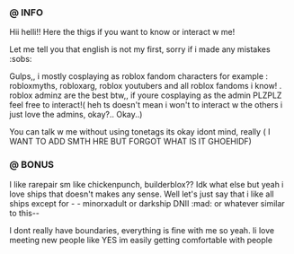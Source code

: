 ### @ INFO 
Hii helli!! Here the thigs if you want to know or interact w me! 

Let me tell you that english is not my first, sorry if i made any mistakes :sobs:

Gulps,, i mostly cosplaying as roblox fandom characters for example : robloxmyths, robloxarg, roblox youtubers and all roblox fandoms i know! . roblox adminz are the best btw,,  if youre cosplaying as the admin PLZPLZ feel free to interact!( heh ts doesn't mean i won't to interact w the others i just love the admins, okay?.. Okay..) 

You can talk w me  without using tonetags its okay idont mind, really ( I WANT TO ADD SMTH HRE BUT FORGOT WHAT IS IT GHOEHIDF)

### @ BONUS 

I like rarepair sm like chickenpunch, builderblox?? Idk what else but yeah i love ships that doesn't makes any sense. Well let's just say that i like all ships except for - - minorxadult or darkship DNII :mad: or whatever similar to this--  

I dont really have boundaries, everything is fine with me so yeah. Ii love meeting new people like YES im easily getting comfortable with people 





